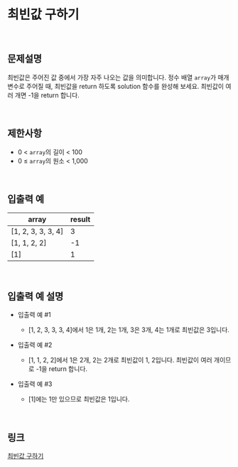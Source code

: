 # 최빈값 구하기

<br>

## 문제설명
최빈값은 주어진 값 중에서 가장 자주 나오는 값을 의미합니다. 정수 배열 `array`가 매개변수로 주어질 때, 최빈값을 return 하도록 solution 함수를 완성해 보세요. 최빈값이 여러 개면 -1을 return 합니다.

<br>

## 제한사항
- 0 < `array`의 길이 < 100
- 0 ≤ `array`의 원소 < 1,000

<br>

## 입출력 예
| array | result |
|---|---|
| [1, 2, 3, 3, 3, 4] | 3 |
| [1, 1, 2, 2] | -1 |
| [1] | 1 |

<br>

## 입출력 예 설명
- 입출력 예 #1
    - [1, 2, 3, 3, 3, 4]에서 1은 1개, 2는 1개, 3은 3개, 4는 1개로 최빈값은 3입니다.

- 입출력 예 #2
    - [1, 1, 2, 2]에서 1은 2개, 2는 2개로 최빈값이 1, 2입니다. 최빈값이 여러 개이므로 -1을 return 합니다.

- 입출력 예 #3
    - [1]에는 1만 있으므로 최빈값은 1입니다.

<br>

## 링크
[최빈값 구하기](https://school.programmers.co.kr/learn/courses/30/lessons/120812)
